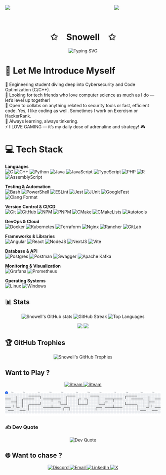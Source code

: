 <img align="left" src="https://user-images.githubusercontent.com/65187002/144930161-2f783401-8d27-4fdf-a2f7-cc0ba32f1f1f.gif" width="30%" style="display:inline;"><img align="right" src="https://user-images.githubusercontent.com/65187002/144930161-2f783401-8d27-4fdf-a2f7-cc0ba32f1f1f.gif" width="30%" style="display:inline;">
<br>

<br>
<p align="center">
    <h1 align="center">✩&emsp;Snowell&emsp;✩</h1>
</p>

<p align="center">
  <img src="https://readme-typing-svg.demolab.com?font=Rubik+Dirt&size=26&duration=2500&pause=1000&color=00F7FF&center=true&vCenter=true&width=600&lines=Yooo+Everyone!;Welcome+to+my+world!+%F0%9F%91%8B;%EF%BD%A1%E2%97%95%E2%80%BF%E2%97%95%EF%BD%A1;" alt="Typing SVG" />
</p>


# 💫 Let Me Introduce Myself

🔭 Engineering student diving deep into Cybersecurity and Code Optimization (C/C++).<br>
👯 Looking for tech friends who love computer science as much as I do — let’s level up together!<br>
🤝 Open to collabs on anything related to security tools or fast, efficient code. Yes, I like coding as well. Sometimes I work on Exercism or HackerRank.<br>
🌱 Always learning, always tinkering.<br>
⚡ I LOVE GAMING — it’s my daily dose of adrenaline and strategy! 🎮

# 💻 Tech Stack

<p align="center">

**Languages**  
![C](https://img.shields.io/badge/C-%2300599C.svg?style=for-the-badge&logo=c&logoColor=white)
![C++](https://img.shields.io/badge/C++-%2300599C.svg?style=for-the-badge&logo=c%2B%2B&logoColor=white)
![Python](https://img.shields.io/badge/Python-3670A0?style=for-the-badge&logo=python&logoColor=ffdd54)
![Java](https://img.shields.io/badge/Java-%23ED8B00.svg?style=for-the-badge&logo=openjdk&logoColor=white)
![JavaScript](https://img.shields.io/badge/JavaScript-%23323330.svg?style=for-the-badge&logo=javascript&logoColor=%23F7DF1E)
![TypeScript](https://img.shields.io/badge/TypeScript-%23007ACC.svg?style=for-the-badge&logo=typescript&logoColor=white)
![PHP](https://img.shields.io/badge/PHP-%23777BB4.svg?style=for-the-badge&logo=php&logoColor=white)
![R](https://img.shields.io/badge/R-%23276DC3.svg?style=for-the-badge&logo=r&logoColor=white)
![AssemblyScript](https://img.shields.io/badge/AssemblyScript-%23000000.svg?style=for-the-badge&logo=assemblyscript&logoColor=white)

**Testing & Automation**  
![Bash](https://img.shields.io/badge/Bash-%23121011.svg?style=for-the-badge&logo=gnu-bash&logoColor=white)
![PowerShell](https://img.shields.io/badge/PowerShell-%235391FE.svg?style=for-the-badge&logo=powershell&logoColor=white)
![ESLint](https://img.shields.io/badge/ESLint-4B3263?style=for-the-badge&logo=eslint&logoColor=white)
![Jest](https://img.shields.io/badge/Jest-C21325?style=for-the-badge&logo=jest&logoColor=white)
![JUnit](https://img.shields.io/badge/JUnit-25A162?style=for-the-badge&logo=junit5&logoColor=white)
![GoogleTest](https://img.shields.io/badge/GoogleTest-4285F4?style=for-the-badge&logo=google&logoColor=white)
![Clang Format](https://img.shields.io/badge/ClangFormat-8FBCBB?style=for-the-badge&logo=clang&logoColor=white)

**Version Control & CI/CD**  
![Git](https://img.shields.io/badge/git-%23F05033.svg?style=for-the-badge&logo=git&logoColor=white)
![GitHub](https://img.shields.io/badge/github-%23121011.svg?style=for-the-badge&logo=github&logoColor=white)
![NPM](https://img.shields.io/badge/NPM-%23CB3837.svg?style=for-the-badge&logo=npm&logoColor=white)
![PNPM](https://img.shields.io/badge/pnpm-%234a4a4a.svg?style=for-the-badge&logo=pnpm&logoColor=f69220)
![CMake](https://img.shields.io/badge/CMake-%23008FBA.svg?style=for-the-badge&logo=cmake&logoColor=white)
![CMakeLists](https://img.shields.io/badge/CMakeLists-%23008FBA.svg?style=for-the-badge&logo=cmake&logoColor=white)
![Autotools](https://img.shields.io/badge/Autotools-0078D7?style=for-the-badge&logo=gnu&logoColor=white)

**DevOps & Cloud**  
![Docker](https://img.shields.io/badge/Docker-%230db7ed.svg?style=for-the-badge&logo=docker&logoColor=white)
![Kubernetes](https://img.shields.io/badge/Kubernetes-%23326ce5.svg?style=for-the-badge&logo=kubernetes&logoColor=white)
![Terraform](https://img.shields.io/badge/Terraform-%235835CC.svg?style=for-the-badge&logo=terraform&logoColor=white)
![Nginx](https://img.shields.io/badge/Nginx-%23009639.svg?style=for-the-badge&logo=nginx&logoColor=white)
![Rancher](https://img.shields.io/badge/Rancher-%230075A8.svg?style=for-the-badge&logo=rancher&logoColor=white)
![GitLab](https://img.shields.io/badge/GitLab-FC6D26?style=for-the-badge&logo=gitlab&logoColor=white)

**Frameworks & Libraries**  
![Angular](https://img.shields.io/badge/Angular-%23DD0031.svg?style=for-the-badge&logo=angular&logoColor=white)
![React](https://img.shields.io/badge/React-%2320232a.svg?style=for-the-badge&logo=react&logoColor=%2361DAFB)
![NodeJS](https://img.shields.io/badge/Node.js-6DA55F?style=for-the-badge&logo=node.js&logoColor=white)
![NextJS](https://img.shields.io/badge/Next-black?style=for-the-badge&logo=next.js&logoColor=white)
![Vite](https://img.shields.io/badge/Vite-%23646CFF.svg?style=for-the-badge&logo=vite&logoColor=white)

**Database & API**  
![Postgres](https://img.shields.io/badge/Postgres-%23316192.svg?style=for-the-badge&logo=postgresql&logoColor=white)
![Postman](https://img.shields.io/badge/Postman-FF6C37?style=for-the-badge&logo=postman&logoColor=white)
![Swagger](https://img.shields.io/badge/-Swagger-%23Clojure?style=for-the-badge&logo=swagger&logoColor=white)
![Apache Kafka](https://img.shields.io/badge/Apache%20Kafka-000?style=for-the-badge&logo=apachekafka)

**Monitoring & Visualization**  
![Grafana](https://img.shields.io/badge/grafana-%23F46800.svg?style=for-the-badge&logo=grafana&logoColor=white)
![Prometheus](https://img.shields.io/badge/Prometheus-E6522C?style=for-the-badge&logo=Prometheus&logoColor=white)

**Operating Systems**  
![Linux](https://img.shields.io/badge/Linux-FCC624?style=for-the-badge&logo=linux&logoColor=black)
![Windows](https://img.shields.io/badge/Windows-0078D6?style=for-the-badge&logo=windows&logoColor=white)


## 📊 Stats

<p align="center">
  <img src="https://github-readme-stats.vercel.app/api?username=well-arch&show_icons=true&theme=radical&hide_border=true" alt="Snowell's GitHub stats" />
  <img src="https://nirzak-streak-stats.vercel.app/?user=well-arch&theme=radical&hide_border=true" alt="GitHub Streak" />
  <img src="https://github-readme-stats.vercel.app/api/top-langs/?username=well-arch&layout=compact&theme=radical&hide_border=true" alt="Top Languages" />
</p>
<p align="center">
    <a href="https://leetcode.com/well-arch/"><img width="48%" src="https://leetcode.card.workers.dev/well-arch?theme=dark&font=baloo&extension=null&border=2&border_radius=8"></a>
    <a href="https://github.com/well-arch"><img width="50%" src="https://github-readme-stats.vercel.app/api/top-langs/?username=well-arch&theme=dark&hide=html,css,cmake&layout=compact&langs_count=5&bg_color=101010&hide_title=true"></a>
</p>

## 🏆 GitHub Trophies

<p align="center">
  <img src="https://github-profile-trophy.vercel.app/?username=well-arch&theme=radical&frame=true&no-bg=true&margin-w=10&row=1" alt="Snowell's GitHub Trophies" />
</p>




## Want to Play ?
 <p align="center">
    <a href="https://discord.com/users/1319361159916425358" target="_blank">
      <img src="https://img.shields.io/badge/Steam-%23000000.svg?style=for-the-badge&logo=steam&logoColor=white" alt="Steam">
    </a>
    <a href="https://discord.com/users/1319361159916425358" target="_blank">
      <img src="https://img.shields.io/badge/EpicGames-%23313131.svg?style=for-the-badge&logo=epicgames&logoColor=white" alt="Steam">
    </a>
  </p>
  
<picture>
  <source media="(prefers-color-scheme: dark)" srcset="https://raw.githubusercontent.com/well-arch/Snowell/output/pacman-contribution-graph-dark.svg">
  <source media="(prefers-color-scheme: light)" srcset="https://raw.githubusercontent.com/well-arch/Snowell/output/pacman-contribution-graph.svg">
  <img alt="pacman contribution graph" src="https://raw.githubusercontent.com/well-arch/Snowell/output/pacman-contribution-graph.svg">
</picture>

  
  
### ✍️ Dev Quote
<div align="center">
  <img src="https://quotes-github-readme.vercel.app/api?type=horizontal&theme=radical" alt="Dev Quote">
</div>


## 🌐 Want to chase ?

<p align="center">
  <a href="https://discord.com/users/1319361159916425358" target="_blank">
    <img src="https://img.shields.io/badge/Discord-%237289DA.svg?style=for-the-badge&logo=discord&logoColor=white" alt="Discord">
  </a>
  <a href="mailto:tieneabel04@gmail.com" target="_blank">
    <img src="https://img.shields.io/badge/Email-D14836.svg?style=for-the-badge&logo=gmail&logoColor=white" alt="Email">
  </a>
  <a href="https://www.linkedin.com/in/abel-tiene-14292434b?utm_source=share&utm_campaign=share_via&utm_content=profile&utm_medium=ios_app" target="_blank">
    <img src="https://img.shields.io/badge/LinkedIn-0A66C2.svg?style=for-the-badge&logo=linkedin&logoColor=white" alt="LinkedIn">
  </a>
  <a href="https://x.com/abeltiene?s=21" target="_blank">
    <img src="https://img.shields.io/badge/X-000000?style=for-the-badge&logo=x&logoColor=white" alt="X">
  </a>
</p>
